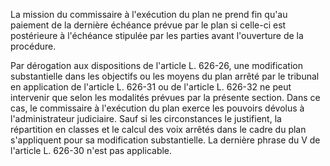 La mission du commissaire à l'exécution du plan ne prend fin qu'au paiement de la dernière échéance prévue par le plan si celle-ci est postérieure à l'échéance stipulée par les parties avant l'ouverture de la procédure.

Par dérogation aux dispositions de l'article L. 626-26, une modification substantielle dans les objectifs ou les moyens du plan arrêté par le tribunal en application de l'article L. 626-31 ou de l'article L. 626-32 ne peut intervenir que selon les modalités prévues par la présente section. Dans ce cas, le commissaire à l'exécution du plan exerce les pouvoirs dévolus à l'administrateur judiciaire. Sauf si les circonstances le justifient, la répartition en classes et le calcul des voix arrêtés dans le cadre du plan s'appliquent pour sa modification substantielle. La dernière phrase du V de l'article L. 626-30 n'est pas applicable.
